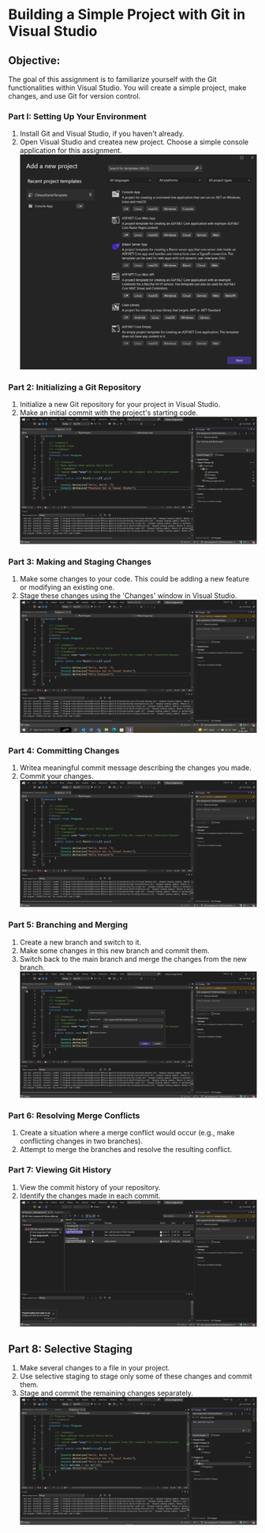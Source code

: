# Building a Simple Project with Git in Visual Studio
## Objective: 
The goal of this assignment is to familiarize yourself with the Git functionalities within Visual
Studio. You will create a simple project, make changes, and use Git for version control.
### Part I: Setting Up Your Environment
1. Install Git and Visual Studio, if you haven't already.
2. Open Visual Studio and createa new project. Choose a simple console application for this
assignment.<br>
![Alt text](<Screenshot (13).png>)
### Part 2: Initializing a Git Repository
1. Initialize a new Git repository for your project in Visual Studio.
2. Make an initial commit with the project's starting code.<br>![Alt text](<Screenshot (2).png>)
### Part 3: Making and Staging Changes
1. Make some changes to your code. This could be adding a new feature or modifying an existing one.
2. Stage these changes using the 'Changes' window in Visual Studio.<br>
![Alt text](<Screenshot (6).png>)
### Part 4: Committing Changes
1. Writea meaningful commit message describing the changes you made.
2. Commit your changes.<br>![Alt text](<Screenshot (6)-1.png>)
### Part 5: Branching and Merging
1. Create a new branch and switch to it.
2. Make some changes in this new branch and commit them. 
3. Switch back to the main branch and merge the changes from the new branch.<br>
![Alt text](<Screenshot (7).png>)
### Part 6: Resolving Merge Conflicts
1. Create a situation where a merge conflict would occur (e.g., make conflicting changes in two branches).
2. Attempt to merge the branches and resolve the resulting conflict. 
### Part 7: Viewing Git History
1. View the commit history of your repository.
2. Identify the changes made in each commit.<br>
![Alt text](<Screenshot (8).png>)
## Part 8: Selective Staging
1. Make several changes to a file in your project.
2. Use selective staging to stage only some of these changes and commit them.
3. Stage and commit the remaining changes separately.<br>
![Alt text](<Screenshot (10).png>)